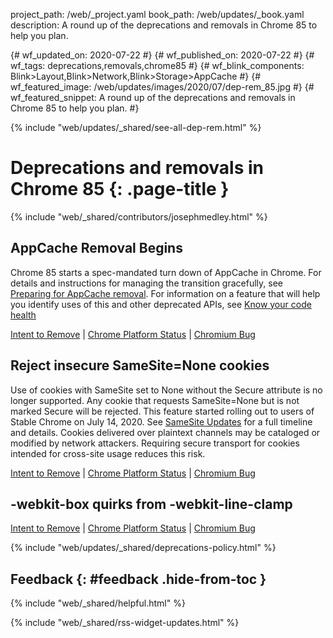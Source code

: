 project_path: /web/_project.yaml
book_path: /web/updates/_book.yaml
description: A round up of the deprecations and removals in Chrome 85 to help you plan.

{# wf_updated_on: 2020-07-22 #}
{# wf_published_on: 2020-07-22 #}
{# wf_tags: deprecations,removals,chrome85 #}
{# wf_blink_components: Blink>Layout,Blink>Network,Blink>Storage>AppCache #}
{# wf_featured_image: /web/updates/images/2020/07/dep-rem_85.jpg #}
{# wf_featured_snippet: A round up of the deprecations and removals in Chrome 85 to help you plan. #}

{% include "web/updates/_shared/see-all-dep-rem.html" %}

# Deprecations and removals in Chrome 85 {: .page-title }

{% include "web/_shared/contributors/josephmedley.html" %}

## AppCache Removal Begins

Chrome 85 starts a spec-mandated turn down of AppCache in Chrome. For details
and instructions for managing the transition gracefully, see [Preparing for
AppCache removal](https://web.dev/appcache-removal/). For information on a
feature that will help you identify uses of this and other deprecated APIs, see
[Know your code health](https://web.dev/reporting-observer/)

[Intent to Remove](https://groups.google.com/a/chromium.org/g/blink-dev/c/FvM-qo7BfkI/m/0daqyD8kCQAJ) &#124;
[Chrome Platform Status](https://www.chromestatus.com/features/6192449487634432) &#124;
[Chromium Bug](https://crbug.com/582750)


## Reject insecure SameSite=None cookies

Use of cookies with SameSite set to None without the Secure attribute is no
longer supported. Any cookie that requests SameSite=None but is not marked
Secure will be rejected. This feature started rolling out to users of Stable
Chrome on July 14, 2020. See [SameSite
Updates](https://www.chromium.org/updates/same-site) for a full timeline and
details. Cookies delivered over plaintext channels may be cataloged or modified
by network attackers. Requiring secure transport for cookies intended for
cross-site usage reduces this risk.

[Intent to Remove](https://groups.google.com/a/chromium.org/g/blink-dev/c/6KhRNH3PrvU/m/Xz6YyNXbAQAJ) &#124;
[Chrome Platform Status](https://www.chromestatus.com/feature/5633521622188032) &#124;
[Chromium Bug](https://crbug.com/954551)


## -webkit-box quirks from -webkit-line-clamp

[Intent to Remove]() &#124;
[Chrome Platform Status](https://www.chromestatus.com/feature/5680142707851264) &#124;
[Chromium Bug](https://crbug.com/305376)

{% include "web/updates/_shared/deprecations-policy.html" %}

## Feedback {: #feedback .hide-from-toc }

{% include "web/_shared/helpful.html" %}

{% include "web/_shared/rss-widget-updates.html" %}
